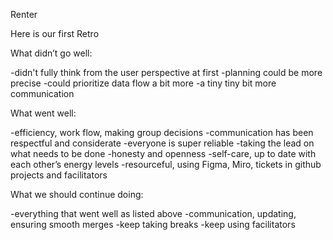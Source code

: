 Renter

Here is our first Retro

What didn’t go well:

-didn't fully think from the user perspective at first
-planning could be more precise
-could prioritize data flow a bit more
-a tiny tiny bit more communication

What went well:

-efficiency, work flow, making group decisions
-communication has been respectful and considerate
-everyone is super reliable
-taking the lead on what needs to be done
-honesty and openness
-self-care, up to date with each other’s energy levels
-resourceful, using Figma, Miro, tickets in github projects and facilitators

What we should continue doing:

-everything that went well as listed above
-communication, updating, ensuring smooth merges
-keep taking breaks 
-keep using facilitators



